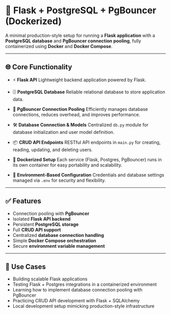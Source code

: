 
# 🚀 Flask + PostgreSQL + PgBouncer (Dockerized)

A minimal production-style setup for running a **Flask application** with a **PostgreSQL database** and **PgBouncer connection pooling**, fully containerized using **Docker** and **Docker Compose**.

---

## 🌐 Core Functionality

* ⚡ **Flask API**
  Lightweight backend application powered by Flask.

* 🗄️ **PostgreSQL Database**
  Reliable relational database to store application data.

* 🔄 **PgBouncer Connection Pooling**
  Efficiently manages database connections, reduces overhead, and improves performance.

* 🛠️ **Database Connection & Models**
  Centralized `db.py` module for database initialization and user model definition.

* 📦 **CRUD API Endpoints**
  RESTful API endpoints in `main.py` for creating, reading, updating, and deleting users.

* 🐳 **Dockerized Setup**
  Each service (Flask, Postgres, PgBouncer) runs in its own container for easy portability and scalability.

* 🔐 **Environment-Based Configuration**
  Credentials and database settings managed via `.env` for security and flexibility.

---

## ✅ Features

* Connection pooling with **PgBouncer**
* Isolated **Flask API backend**
* Persistent **PostgreSQL storage**
* Full **CRUD API support**
* Centralized **database connection handling**
* Simple **Docker Compose orchestration**
* Secure **environment variable management**

---

## 🎯 Use Cases

* Building scalable Flask applications
* Testing Flask + Postgres integrations in a containerized environment
* Learning how to implement database connection pooling with PgBouncer
* Practicing CRUD API development with Flask + SQLAlchemy
* Local development setup mimicking production-style infrastructure

